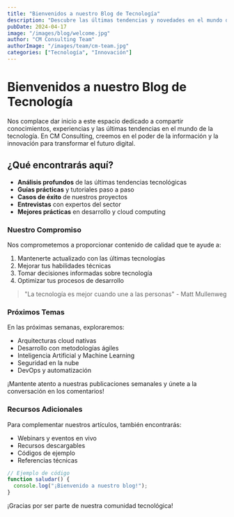 ```yaml
---
title: "Bienvenidos a nuestro Blog de Tecnología"
description: "Descubre las últimas tendencias y novedades en el mundo de la tecnología"
pubDate: 2024-04-17
image: "/images/blog/welcome.jpg"
author: "CM Consulting Team"
authorImage: "/images/team/cm-team.jpg"
categories: ["Tecnología", "Innovación"]
---
```


# Bienvenidos a nuestro Blog de Tecnología

Nos complace dar inicio a este espacio dedicado a compartir conocimientos, experiencias y las últimas tendencias en el mundo de la tecnología. En CM Consulting, creemos en el poder de la información y la innovación para transformar el futuro digital.

## ¿Qué encontrarás aquí?

- **Análisis profundos** de las últimas tendencias tecnológicas
- **Guías prácticas** y tutoriales paso a paso
- **Casos de éxito** de nuestros proyectos
- **Entrevistas** con expertos del sector
- **Mejores prácticas** en desarrollo y cloud computing

### Nuestro Compromiso

Nos comprometemos a proporcionar contenido de calidad que te ayude a:

1. Mantenerte actualizado con las últimas tecnologías
2. Mejorar tus habilidades técnicas
3. Tomar decisiones informadas sobre tecnología
4. Optimizar tus procesos de desarrollo

> "La tecnología es mejor cuando une a las personas" - Matt Mullenweg

### Próximos Temas

En las próximas semanas, exploraremos:

- Arquitecturas cloud nativas
- Desarrollo con metodologías ágiles
- Inteligencia Artificial y Machine Learning
- Seguridad en la nube
- DevOps y automatización

¡Mantente atento a nuestras publicaciones semanales y únete a la conversación en los comentarios!

### Recursos Adicionales

Para complementar nuestros artículos, también encontrarás:

- Webinars y eventos en vivo
- Recursos descargables
- Códigos de ejemplo
- Referencias técnicas

```javascript
// Ejemplo de código
function saludar() {
  console.log("¡Bienvenido a nuestro blog!");
}
```

¡Gracias por ser parte de nuestra comunidad tecnológica!
